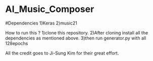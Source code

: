 # AI_Music_Composer

#Dependencies
1)Keras
2)music21

How to  run this ?
1)clone this repository.
2)After cloning install all the dependencies as mentioned above.
3)then run generator.py with all 128epochs

All the credit goes to Ji-Sung Kim for their great effort.
